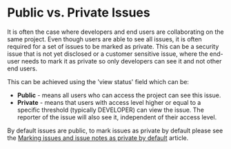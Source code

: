 # Public vs. Private Issues

It is often the case where developers and end users are collaborating on the same project.  Even though users are able to see all issues, it is often required for a set of issues to be marked as private.  This can be a security issue that is not yet disclosed or a customer sensitive issue, where the end-user needs to mark it as private so only developers can see it and not other end users.


This can be achieved using the 'view status' field which can be:

- **Public** - means all users who can access the project can see this issue.
- **Private** - means that users with access level higher or equal to a specific threshold (typically DEVELOPER) can view the issue.  The reporter of the issue will also see it, independent of their access level.

By default issues are public, to mark issues as private by default please see the [Marking issues and issue notes as private by default](/issue_management/privating_issues) article. 